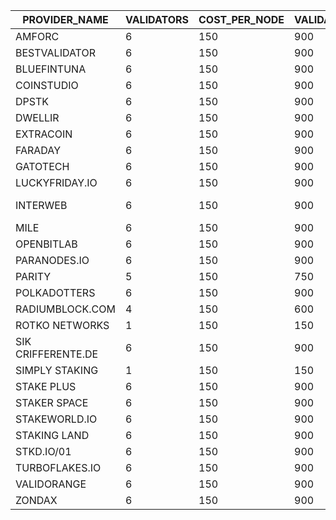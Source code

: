 |PROVIDER_NAME     |VALIDATORS|COST_PER_NODE|VALIDATOR_TOTAL_PER_MONTH|COLLATORS|COLLATOR_TOTAL_PER_MONTH|TOTAL_MONTHLY|INSTANCE|PAYMENT ADDRESS                                 |CONTACT EMAIL                 |ELEMENT CONTACT           |X                     |TG                     |GH     |
|------------------|----------|-------------|---------------|---------|---------------|-------------|--------|------------------------------------------------|------------------------------|--------------------------|----------------------|-----------------------|-------|
|AMFORC            |6         |150          |900            |1        |150            |1050         |PASEO   |1eGtATyy4ayn77dsrhdW8N3Vs1yjqjzJcintksNmScqy31j |                              |@tugytur:matrix.org       |                      |                       |       |
|BESTVALIDATOR     |6         |150          |900            |0        |0              |900          |PASEO   |16fH2RPKB81butanvooF2tZqCfWrAuwXNWhcPyomCbCBDaPF|hello@bestvalidator.com       |@mosonyi:matrix.org       |                      |                       |       |
|BLUEFINTUNA       |6         |150          |900            |0        |0              |900          |PASEO   |1TunGctS5HELfuJZjd5qBNoMVsST2EBdMw5vWK8f3dCFbq9 |                              |                          |                      |                       |       |
|COINSTUDIO        |6         |150          |900            |1        |150            |1050         |PASEO   |14EQvBy9h8xGbh2R3ustnkfkF514E7wpmHtg27gDaTLM2str|                              |coinstudio:matrix.org     |                      |                       |       |
|DPSTK             |6         |150          |900            |0        |0              |900          |PASEO   |12uG79Fn8fucRG7BShV28VEBBcQ6d1CqnX3FWCvc66qURzGt|                              |dapestake:matrix.org      |                      |                       |       |
|DWELLIR           |6         |150          |900            |0        |0              |900          |PASEO   |1MrurrNb4VTrRJUXT6fGxHFdmwwscqHZUFkMistMsP8k5Nk |                              |@Dwellir:matrix.org       |                      |                       |       |
|EXTRACOIN         |6         |150          |900            |0        |0              |900          |PASEO   |12xZjGMdzT98em2HmHY34kmsu7oHg4s1xYuxsqaYp6GLBhTa|                              |yrn:matrix.org            |                      |                       |       |
|FARADAY           |6         |150          |900            |0        |0              |900          |PASEO   |15mYsj6DpBno58jRoV5HCTiVPFBuWhDLdsWtq3LxwZrfaTEZ|                              |faradaynodes:matrix.org   |                      |                       |       |
|GATOTECH          |6         |150          |900            |0        |0              |900          |PASEO   |1gatoakSkH4be8KD9Ekj5xCXMdAiGxieg2NfTg41s2UME5J |info@gatotech.uk              |@GatoTech:matrix.org      |                      | https://t.me/gatotech |       |
|LUCKYFRIDAY.IO    |6         |150          |900            |0        |0              |900          |PASEO   |15MV2nX6BEoiBz8Ua2xNta19sVBKT7kiw2MEHdu2Jd9a4VaC|info@luckyfriday.io           |@luckyfriday:matrix.org   |                      |                       |       |
|INTERWEB          |6         |150          |900            |0        |0              |900          |PASEO   |16ce9zrmiuAtdi9qv1tuiQ1RC1xR6y6NgnBcRtMoQeAobqpZ|https://github.com/interweb-it|https://github.com/dcolley|                      |                       |       |
|MILE              |6         |150          |900            |1        |150            |1050         |PASEO   |13xAUHVDyG1v9LLHYtMm7XZFyKNVxoj47oWV431XQ9kjXN38|mherceg@protonmail.com        |@matherceg:matrix.org     |                      |                       |       |
|OPENBITLAB        |6         |150          |900            |0        |0              |900          |PASEO   |13pYWKctR5s8vQuyZt3pxQXue4SRH9coyAS9S9z5HtogAnhs|openbitlab@gmail.com          |                          |                      |                       |       |
|PARANODES.IO      |6         |150          |900            |1        |150            |1050         |PASEO   |16WWmr2Xqgy5fna35GsNHXMU7vDBM12gzHCFGibQjSmKpAN |will@paranodes.io             |@paradoxxx:matrix.org     |@ParaNodes            |                       |       |
|PARITY            |5         |150          |750            |0        |0              |750          |PASEO   |                                                |                              |                          |                      |                       |       |
|POLKADOTTERS      |6         |150          |900            |1        |150            |1050         |PASEO   |12owmS8Sobqxfx6KK9vk9e67FqnGpZdmxCFCRFptzZdsoujC|polkadotters@protonmail.com   |pmensik:matrix.org        |                      |                       |pmensik|
|RADIUMBLOCK.COM   |4         |150          |600            |0        |0              |600          |PASEO   |13GtCixw3EZARj52CVbKLrsAzyc7dmmYhDV6quS5yeVCfnh1|info@radiumblock.com          |                          |                      |                       |       |
|ROTKO NETWORKS    |1         |150          |150            |0        |0              |150          |PASEO   |                                                |                              |                          |                      |                       |       |
|SIK CRIFFERENTE.DE|6         |150          |900            |1        |150            |1050         |PASEO   |16FyxKfMF3LnX4CmDsv1PUDPNwqDYiR7rKurwuJxSGgnTsH2|                              |@dev0_sik:matrix.org      |                      |@dev0_sik              |       |
|SIMPLY STAKING    |1         |150          |150            |0        |0              |150          |PASEO   |13uwV8CBHjv25W3GACLPzzvTu2v9USc2yCQdhrqPhyM3vx6w|staking@simplystaking.com     |                          |                      |                       |       |
|STAKE PLUS        |6         |150          |900            |0        |0              |900          |PASEO   |1EHRUR7YL8aeqeCT4LGFq9qrTpEiH1dCikh3n2j1CSbL2c8 |                              |@StakePlus:matrix.org     |                      |                       |       |
|STAKER SPACE      |6         |150          |900            |0        |0              |900          |PASEO   |16SpacegeUTft9v3ts27CEC3tJaxgvE4uZeCctThFH3Vb24p|su@staker.space               |@Suley:matrix.org         |@gnossienli:matrix.org| hello@staker.space    |       |
|STAKEWORLD.IO     |6         |150          |900            |0        |0              |900          |PASEO   |13Jpq4n3PXXaSAbJTMmFD78mXAzs8PzgUUQd5ve8saw7HQS5|info@stakeworld.io            |                          |                      |                       |       |
|STAKING LAND      |6         |150          |900            |1        |150            |1050         |PASEO   |12WnaN6u9TpiC6W6ijMvPPE3znh9Tn8MUEcwKDhwkW3GaLuJ|                              |@erk773:matrix.org        |                      |                       |       |
|STKD.IO/01        |6         |150          |900            |0        |0              |900          |PASEO   |13mfeJNfmxqkp6VdWEzRm1zGwdqmGv2s1Coo34Z8d2uw47Co|                              |@Frazzled:matrix.org      |                      |                       |       |
|TURBOFLAKES.IO    |6         |150          |900            |1        |150            |1050         |PASEO   |15XG22uwqzdqWuBV91zBEfdgZ9UK9eCff4sTBHH6hTvLQKAi|                              |@turboflakes:matrix.org   |                      |                       |       |
|VALIDORANGE       |6         |150          |900            |0        |0              |900          |PASEO   |1srcFWVcPn2oXEKuddMMTGCLQMDdRqxKKo9qpFTi8PA7NW1 | doug@validorange.net         |@validorange:matrix.org   |                      | https://t.me/DougVO   |       |
|ZONDAX            |6         |150          |900            |3        |450            |1350         |TOT     |1fN87Fgj5BUhezFgbLiGbXTMrBVggnmYBX9anzMBky8KaJ5 |accounting@zondax.ch          |                          |                      |                       |       |
